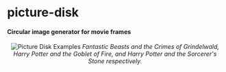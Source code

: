 # picture-disk
#### Circular image generator for movie frames 

<p align="center">
    <img src="https://i.postimg.cc/02GJBTv3/picture-disks.png" alt="Picture Disk Examples">
    <i>Fantastic Beasts and the Crimes of Grindelwald, Harry Potter and the Goblet of Fire, and Harry Potter and the Sorcerer's Stone respectively.</i>
</p>